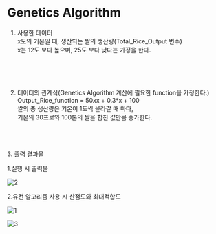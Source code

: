 # Genetics Algorithm


1. 사용한 데이터</br>
   x도의 기온일 때, 생산되는 쌀의 생산량(Total_Rice_Output 변수)</br>
   x는 12도 보다 높으며, 25도 보다 낮다는 가정을 한다.
    
</br>
</br>
</br>

2. 데이터의 관계식(Genetics Algorithm 계산에 필요한 function을 가정한다.)</br>
   Output_Rice_function = 50*x*x + 0.3*x + 100</br>
   쌀의 총 생산량은 기온이 1도씩 올라갈 때 마다,</br>
   기온의 30프로와 100톤의 쌀을 합친 값만큼 증가한다.
 </br>   
</br>
</br>
3. 출력 결과물</br>

1.실행 시 출력물</br>

![2](https://user-images.githubusercontent.com/25136172/85728922-51b12380-b733-11ea-90ff-4be51b5fbc96.png)

2.유전 알고리즘 사용 시 산점도와 최대적합도

![1](https://user-images.githubusercontent.com/25136172/85728930-52e25080-b733-11ea-9dd2-03995e18dc85.png)


![3](https://user-images.githubusercontent.com/25136172/85730188-6b9f3600-b734-11ea-9f04-08559b029a5f.png)



